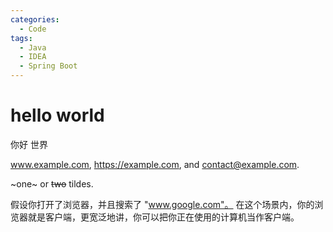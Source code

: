 ```yaml
---
categories:
  - Code
tags:
  - Java
  - IDEA
  - Spring Boot
---
```


# hello world

你好 世界

www.example.com, https://example.com, and contact@example.com.

[^1]: Big note.

~one~ or ~~two~~ tildes.

假设你打开了浏览器，并且搜索了 "www.google.com"。 在这个场景内，你的浏览器就是客户端，更宽泛地讲，你可以把你正在使用的计算机当作客户端。
